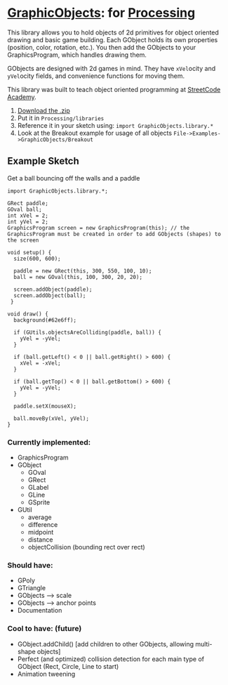# [GraphicObjects](https://github.com/lukefwilson/GraphicObjects/raw/master/distribution/GraphicObjects-1/download/GraphicObjects.zip): for [Processing](https://www.processing.org)
This library allows you to hold objects of 2d primitives for object oriented drawing and basic game building. Each GObject holds its own properties (position, color, rotation, etc.). You then add the GObjects to your GraphicsProgram, which handles drawing them.

GObjects are designed with 2d games in mind. They have `xVel`ocity and `yVel`ocity fields, and convenience functions for moving them.

This library was built to teach object oriented programming at [StreetCode Academy](http://www.liveinpeace.org/streetcode-academy/). 


1. [Download the .zip](https://github.com/lukefwilson/GraphicObjects/raw/master/distribution/GraphicObjects-1/download/GraphicObjects.zip)
2. Put it in `Processing/libraries`
3. Reference it in your sketch using: `import GraphicObjects.library.*`
4. Look at the Breakout example for usage of all objects `File->Examples->GraphicObjects/Breakout`


## Example Sketch
Get a ball bouncing off the walls and a paddle

```
import GraphicObjects.library.*;

GRect paddle;
GOval ball;
int xVel = 2;
int yVel = 2;
GraphicsProgram screen = new GraphicsProgram(this); // the GraphicsProgram must be created in order to add GObjects (shapes) to the screen

void setup() {
  size(600, 600);

  paddle = new GRect(this, 300, 550, 100, 10);
  ball = new GOval(this, 100, 300, 20, 20);
  
  screen.addObject(paddle);
  screen.addObject(ball);
 }

void draw() {
  background(#62e6ff);
  
  if (GUtils.objectsAreColliding(paddle, ball)) {
    yVel = -yVel;
  }
  
  if (ball.getLeft() < 0 || ball.getRight() > 600) {
    xVel = -xVel;
  }    
  
  if (ball.getTop() < 0 || ball.getBottom() > 600) {
    yVel = -yVel;
  }    
  
  paddle.setX(mouseX);
  
  ball.moveBy(xVel, yVel);
}
```

### Currently implemented:
- GraphicsProgram
- GObject
  - GOval
  - GRect
  - GLabel
  - GLine
  - GSprite
- GUtil
  - average
  - difference
  - midpoint
  - distance
  - objectCollision (bounding rect over rect)

### Should have:
- GPoly
- GTriangle
- GObjects --> scale
- GObjects --> anchor points
- Documentation

### Cool to have: (future)
- GObject.addChild() [add children to other GObjects, allowing multi-shape objects]
- Perfect (and optimized) collision detection for each main type of GObject (Rect, Circle, Line to start)
- Animation tweening
